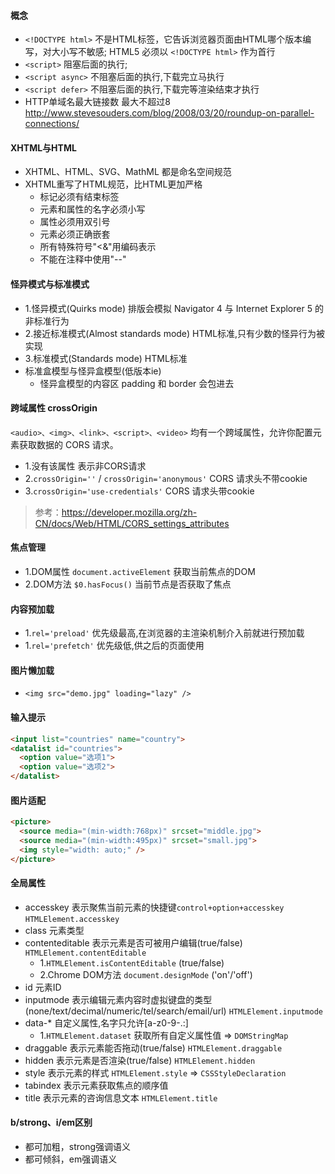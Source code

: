 #### 概念
- `<!DOCTYPE html>` 不是HTML标签，它告诉浏览器页面由HTML哪个版本编写，对大小写不敏感; HTML5 必须以 `<!DOCTYPE html>` 作为首行
- `<script>` 阻塞后面的执行;
- `<script async>` 不阻塞后面的执行,下载完立马执行
- `<script defer>` 不阻塞后面的执行,下载完等渲染结束才执行
- HTTP单域名最大链接数 最大不超过8 http://www.stevesouders.com/blog/2008/03/20/roundup-on-parallel-connections/

#### XHTML与HTML
- XHTML、HTML、SVG、MathML 都是命名空间规范
- XHTML重写了HTML规范，比HTML更加严格
  - 标记必须有结束标签
  - 元素和属性的名字必须小写
  - 属性必须用双引号
  - 元素必须正确嵌套
  - 所有特殊符号"<&"用编码表示
  - 不能在注释中使用"--"

#### 怪异模式与标准模式
- 1.怪异模式(Quirks mode) 排版会模拟 Navigator 4 与 Internet Explorer 5 的非标准行为
- 2.接近标准模式(Almost standards mode) HTML标准,只有少数的怪异行为被实现
- 3.标准模式(Standards mode) HTML标准
- 标准盒模型与怪异盒模型(低版本ie)
  - 怪异盒模型的内容区 padding 和 border 会包进去

#### 跨域属性 crossOrigin
`<audio>、<img>、<link>、<script>、<video>` 均有一个跨域属性，允许你配置元素获取数据的 CORS 请求。
- 1.没有该属性 表示非CORS请求
- 2.`crossOrigin=''` / `crossOrigin='anonymous'` CORS 请求头不带cookie
- 3.`crossOrigin='use-credentials'` CORS 请求头带cookie
> 参考：https://developer.mozilla.org/zh-CN/docs/Web/HTML/CORS_settings_attributes

#### 焦点管理
- 1.DOM属性 `document.activeElement` 获取当前焦点的DOM
- 2.DOM方法 `$0.hasFocus()` 当前节点是否获取了焦点

#### 内容预加载
- 1.`rel='preload'` 优先级最高,在浏览器的主渲染机制介入前就进行预加载
- 1.`rel='prefetch'` 优先级低,供之后的页面使用

#### 图片懒加载
- `<img src="demo.jpg" loading="lazy" />`

#### 输入提示
```html
<input list="countries" name="country">
<datalist id="countries">
  <option value="选项1">
  <option value="选项2">
</datalist>
```

#### 图片适配
```html
<picture>
  <source media="(min-width:768px)" srcset="middle.jpg">
  <source media="(min-width:495px)" srcset="small.jpg">
  <img style="width: auto;" />
</picture>
```

#### 全局属性
- accesskey 表示聚焦当前元素的快捷键`control+option+accesskey` `HTMLElement.accesskey`
- class 元素类型
- contenteditable 表示元素是否可被用户编辑(true/false) `HTMLElement.contentEditable`
  - 1.`HTMLElement.isContentEditable` (true/false)
  - 2.Chrome DOM方法 `document.designMode` ('on'/'off')
- id 元素ID
- inputmode 表示编辑元素内容时虚拟键盘的类型(none/text/decimal/numeric/tel/search/email/url) `HTMLElement.inputmode`
- data-* 自定义属性,名字只允许[a-z0-9-.:]
  - 1.`HTMLElement.dataset` 获取所有自定义属性值 => `DOMStringMap`
- draggable 表示元素能否拖动(true/false) `HTMLElement.draggable`
- hidden 表示元素是否渲染(true/false) `HTMLElement.hidden`
- style 表示元素的样式 `HTMLElement.style` => `CSSStyleDeclaration`
- tabindex 表示元素获取焦点的顺序值
- title 表示元素的咨询信息文本 `HTMLElement.title`

#### b/strong、i/em区别
- 都可加粗，strong强调语义
- 都可倾斜，em强调语义